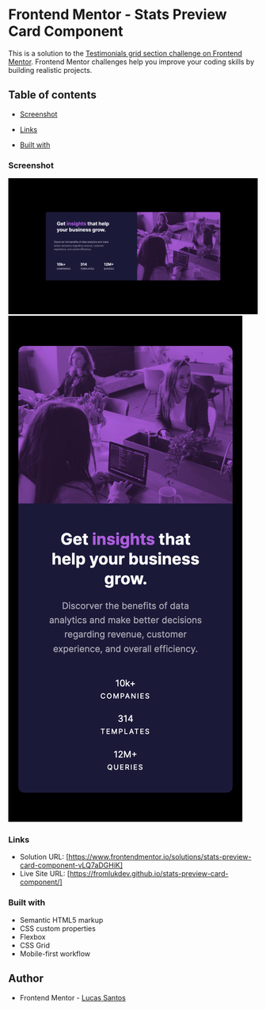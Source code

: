 # Frontend Mentor - Stats Preview Card Component

This is a solution to the [Testimonials grid section challenge on Frontend Mentor](https://www.frontendmentor.io/challenges/stats-preview-card-component-8JqbgoU62/hub). Frontend Mentor challenges help you improve your coding skills by building realistic projects. 


## Table of contents

  - [Screenshot](#screenshot)

  - [Links](#links)

  - [Built with](#built-with)

### Screenshot

![](images/screenshot-desktop.png)
![](images/screenshot-mobile.png)

### Links

- Solution URL: [https://www.frontendmentor.io/solutions/stats-preview-card-component-vLQ7aDGHiK]
- Live Site URL: [https://fromlukdev.github.io/stats-preview-card-component/]

### Built with
- Semantic HTML5 markup
- CSS custom properties
- Flexbox
- CSS Grid
- Mobile-first workflow

## Author

- Frontend Mentor - [Lucas Santos](https://www.frontendmentor.io/profile/FromlukDev)
